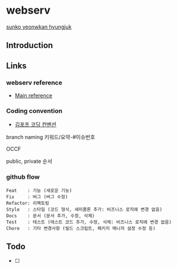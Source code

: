 # webserv

[sunko	](https://profile.intra.42.fr/users/sunko "sunko")[yeonwkan	](https://profile.intra.42.fr/users/yeonwkan "yeonwkan")[hyungjuk](https://profile.intra.42.fr/users/hyungjuk "hyungjuk")

## Introduction

## Links

### webserv reference

* [Main reference](https://bigpel66.oopy.io/library/42/reference/21 "Jseo Doodle")

### Coding convention

* [김포프 코딩 컨벤션](https://docs.popekim.com/ko/coding-standards/cpp)

branch naming
	키워드/요약-#이슈번호

OCCF

public, private 순서

### github flow

    Feat    : 기능 (새로운 기능)
	Fix     : 버그 (버그 수정)
	Refactor: 리팩토링
	Style   : 스타일 (코드 형식, 세미콜론 추가: 비즈니스 로직에 변경 없음)
	Docs    : 문서 (문서 추가, 수정, 삭제)
	Test    : 테스트 (테스트 코드 추가, 수정, 삭제: 비즈니스 로직에 변경 없음)
	Chore   : 기타 변경사항 (빌드 스크립트, 패키지 매니저 설정 수정 등)

## Todo

* [ ]
